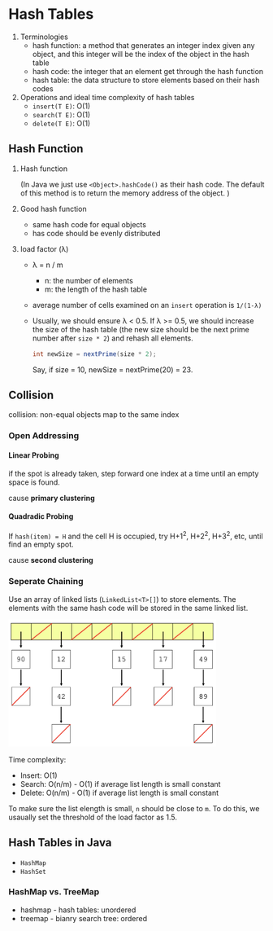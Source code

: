 # Hash Tables

1. Terminologies
   - hash function: a method that generates an integer index given any object, and this integer will be the index of the object in the hash table
   - hash code: the integer that an element get through the hash function
   - hash table: the data structure to store elements based on their hash codes
1. Operations and ideal time complexity of hash tables
   - `insert(T E)`: O(1)
   - `search(T E)`: O(1)
   - `delete(T E)`: O(1)

## Hash Function

1. Hash function

   (In Java we just use `<Object>.hashCode()` as their hash code. The default of this method is to return the memory address of the object. )

2. Good hash function

   - same hash code for equal objects
   - has code should be evenly distributed

3. load factor (λ) 

   - λ = n / m

     - n: the number of elements
     - m: the length of the hash table

   - average number of cells examined on an `insert` operation is `1/(1-λ)`

   - Usually, we should ensure λ < 0.5. If λ >= 0.5, we should increase the size of the hash table (the new size should be the next prime number after `size * 2`) and rehash all elements.

     ```java
     int newSize = nextPrime(size * 2);
     ```

     Say, if size = 10, newSize = nextPrime(20) = 23.

## Collision

collision: non-equal objects map to the same index

### Open Addressing

#### Linear Probing

if the spot is already taken, step forward one index at a time until an empty space is found. 

cause **primary clustering**

#### Quadradic Probing

If `hash(item) = H` and the cell H is occupied, try H+1<sup>2</sup>, H+2<sup>2</sup>, H+3<sup>2</sup>, etc, until find an empty spot. 

cause **second clustering**

### Seperate Chaining

Use an array of linked lists (`LinkedList<T>[]`) to store elements. The elements with the same hash code will be stored in the same linked list.

<img src="./assets/chaining.png" alt="seperate chaining" style="zoom:40%;" />

Time complexity:

- Insert: O(1)
- Search: O(n/m) - O(1) if average list length is small  constant
- Delete: O(n/m) - O(1) if average list length is small  constant

To make sure the list elength is small,  `n` should be close to `m`. To do this, we usaually set the threshold of the load factor as 1.5.

## Hash Tables in Java

- `HashMap`
- `HashSet`

### HashMap vs. TreeMap

- hashmap - hash tables: unordered 
- treemap - bianry search tree: ordered
